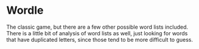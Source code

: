# Wordle

The classic game, but there are a few other possible word lists included. There is a little bit of analysis of word lists as well, just looking for words that have duplicated letters, since those tend to be more difficult to guess.
